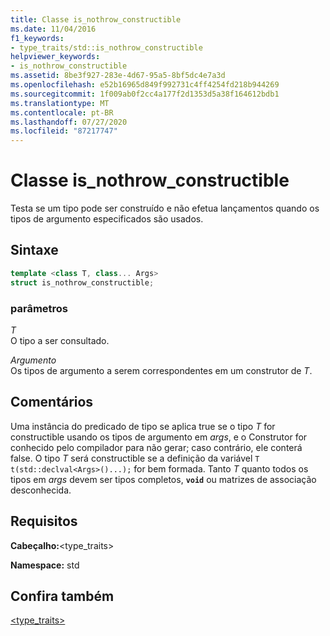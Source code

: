 ```yaml
---
title: Classe is_nothrow_constructible
ms.date: 11/04/2016
f1_keywords:
- type_traits/std::is_nothrow_constructible
helpviewer_keywords:
- is_nothrow_constructible
ms.assetid: 8be3f927-283e-4d67-95a5-8bf5dc4e7a3d
ms.openlocfilehash: e52b16965d849f992731c4ff4254fd218b944269
ms.sourcegitcommit: 1f009ab0f2cc4a177f2d1353d5a38f164612bdb1
ms.translationtype: MT
ms.contentlocale: pt-BR
ms.lasthandoff: 07/27/2020
ms.locfileid: "87217747"
---
```

# <a name="is_nothrow_constructible-class"></a>Classe is_nothrow_constructible

Testa se um tipo pode ser construído e não efetua lançamentos quando os tipos de argumento especificados são usados.

## <a name="syntax"></a>Sintaxe

```cpp
template <class T, class... Args>
struct is_nothrow_constructible;
```

### <a name="parameters"></a>parâmetros

*T*\
O tipo a ser consultado.

*Argumento*\
Os tipos de argumento a serem correspondentes em um construtor de *T*.

## <a name="remarks"></a>Comentários

Uma instância do predicado de tipo se aplica true se o tipo *T* for constructible usando os tipos de argumento em *args*, e o Construtor for conhecido pelo compilador para não gerar; caso contrário, ele conterá false. O tipo *T* será constructible se a definição da variável `T t(std::declval<Args>()...);` for bem formada. Tanto *T* quanto todos os tipos em *args* devem ser tipos completos, **`void`** ou matrizes de associação desconhecida.

## <a name="requirements"></a>Requisitos

**Cabeçalho:**\<type_traits>

**Namespace:** std

## <a name="see-also"></a>Confira também

[<type_traits>](../standard-library/type-traits.md)

